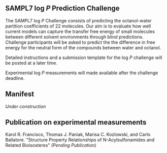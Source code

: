 ## SAMPL7 log *P* Prediction Challenge

The SAMPL7 log *P* Challenge consists of predicting the octanol-water partition coefficients of 22 molecules. Our aim is to evaluate how well current models can capture the transfer free energy of small molecules between different solvent environments through blind predictions. Challenge participants will be asked to predict the the difference in free energy for the neutral form of the compounds between water and octanol.

Detailed instructions and a submission template for the log *P* challenge will be posted at a later time.

Experimental log *P* measurements will made available after the challenge deadline.

## Manifest
*Under construction*

## Publication on experimental measurements
Karol R. Francisco, Thomas J. Paniak, Marisa C. Kozlowski, and Carlo Ballatore. "Structure Property Relationships of N-Acylsulfonamides and Related Bioisosteres" *(Pending Publication)*
